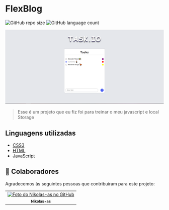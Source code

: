 # FlexBlog   

![GitHub repo size](https://img.shields.io/github/repo-size/Nikolas-as/Task.io?style=for-the-badge)
![GitHub language count](https://img.shields.io/github/languages/count/Nikolas-as/Task.io?style=for-the-badge)

<img src="./Task.io.PNG" alt="exemplo imagem">

> Esse é um projeto que eu fiz foi para treinar o meu javascript e local Storage
>
## Linguagens utilizadas

- [CSS3](https://developer.mozilla.org/pt-BR/docs/Web/CSS)
- [HTML](https://developer.mozilla.org/pt-BR/docs/Web/HTML)
- [JavaScript](https://developer.mozilla.org/pt-BR/docs/Web/Javascript)

## 🤝 Colaboradores

Agradecemos às seguintes pessoas que contribuíram para este projeto:

<table>
  <tr>
    <td align="center">
      <a href="#">
        <img src="https://avatars.githubusercontent.com/u/62979208?v=4" width="100px;" alt="Foto do Nikolas-as no GitHub"/><br>
        <sub>
          <b>Nikolas-as</b>
        </sub>
      </a>
    </td>
</table>


